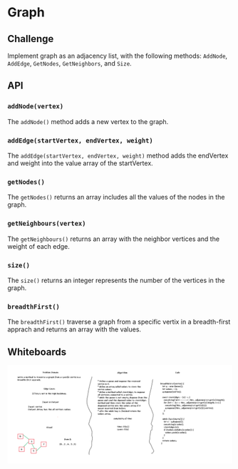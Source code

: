 # Graph

## Challenge

Implement graph as an adjacency list, with the following methods: `AddNode`, `AddEdge`, `GetNodes`, `GetNeighbors`, and `Size`.

## API

### `addNode(vertex)`

The `addNode()` method adds a new vertex to the graph.

### `addEdge(startVertex, endVertex, weight)`

The `addEdge(startVertex, endVertex, weight)` method adds the endVertex and weight into the value array of the startVertex.

### `getNodes()`

The `getNodes()` returns an array includes all the values of the nodes in the graph.

### `getNeighbours(vertex)`

The `getNeighbours()` returns an array with the neighbor vertices and the weight of each edge.

### `size()`

The `size()` returns an integer represents the number of the vertices in the graph.

### `breadthFirst()`

The `breadthFirst()` traverse a graph from a specific vertix in a breadth-first apprach and returns an array with the values.

## Whiteboards

![whiteboard](../../assets/graph-bfs.png)
